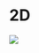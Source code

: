 <h1>2D</h1>

<p><img align="center" src="https://github.com/2DJoker/2DJoker/assets/109986015/698979d8-eea7-41d8-9240-7d25f7217169" /></p>
